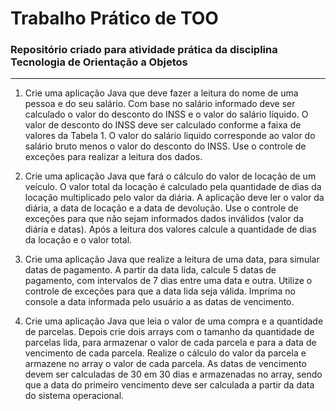 # Trabalho Prático de TOO
### Repositório criado para atividade prática da disciplina Tecnologia de Orientação a Objetos

-----------

1) Crie uma aplicação Java que deve fazer a leitura do nome de uma pessoa e do seu salário. Com base no salário informado deve ser calculado o valor do desconto do INSS e o valor do salário líquido. O valor de desconto do INSS deve ser calculado conforme a faixa de valores da Tabela 1. O valor do salário liquido corresponde ao valor do salário bruto menos o valor do desconto do INSS. Use o controle de exceções para realizar a leitura dos dados.

2) Crie uma aplicação Java que fará o cálculo do valor de locação de um veículo. O valor total da locação é calculado pela quantidade de dias da locação multiplicado pelo valor da diária. A aplicação deve ler o valor da diária, a data de locação e a data de devolução. Use o controle de exceções para que não sejam informados dados inválidos (valor da diária e datas). Após a leitura dos valores calcule a quantidade de dias da locação e o valor total.

3) Crie uma aplicação Java que realize a leitura de uma data, para simular datas de pagamento. A partir da data lida, calcule 5 datas de pagamento, com intervalos de 7 dias entre uma data e outra. Utilize o controle de exceções para que a data lida seja válida. Imprima no console a data informada pelo usuário a as datas de vencimento.

4) Crie uma aplicação Java que leia o valor de uma compra e a quantidade de parcelas. Depois crie dois arrays com o tamanho da quantidade de parcelas lida, para armazenar o valor de cada parcela e para a data de vencimento de cada parcela. Realize o cálculo do valor da parcela e armazene no array o valor de cada parcela. As datas de vencimento devem ser calculadas de 30 em 30 dias e armazenadas no array, sendo que a data do primeiro vencimento deve ser calculada a partir da data do sistema operacional.

